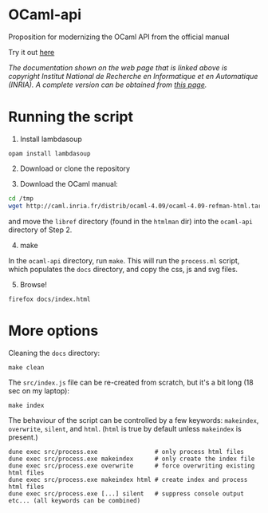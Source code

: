 # OCaml-api

Proposition for modernizing the OCaml API from the official manual

Try it out [here](https://sanette.github.io/ocaml-api/)


_The documentation shown on the web page that is linked above is
copyright Institut National de Recherche en Informatique et en
Automatique (INRIA). A complete version can be obtained from
[this page](http://caml.inria.fr/pub/docs/manual-ocaml/)._

# Running the script

1. Install lambdasoup

```opam install lambdasoup```

2. Download or clone the repository

3. Download the OCaml manual:

```bash
cd /tmp
wget http://caml.inria.fr/distrib/ocaml-4.09/ocaml-4.09-refman-html.tar.gz
```

and move the `libref` directory (found in the `htmlman` dir) into the
`ocaml-api` directory of Step 2.

4. make

In the `ocaml-api` directory, run `make`.  This will run the
`process.ml` script, which populates the `docs` directory, and copy
the css, js and svg files.


5. Browse!

`firefox docs/index.html`

# More options

Cleaning the `docs` directory:

```make clean```

The `src/index.js` file can be re-created from scratch, but it's a bit
long (18 sec on my laptop):

```make index```

The behaviour of the script can be controlled by a few keywords:
`makeindex`, `overwrite`, `silent`, and `html`. (`html` is true by
default unless `makeindex` is present.)

```
dune exec src/process.exe                # only process html files
dune exec src/process.exe makeindex      # only create the index file
dune exec src/process.exe overwrite      # force overwriting existing html files
dune exec src/process.exe makeindex html # create index and process html files
dune exec src/process.exe [...] silent   # suppress console output
etc... (all keywords can be combined)
```
